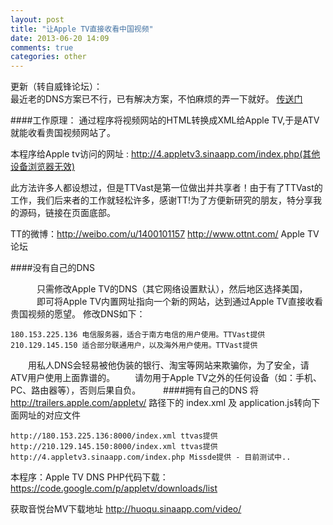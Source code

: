 ```yaml
---
layout: post
title: "让Apple TV直接收看中国视频"
date: 2013-06-20 14:09
comments: true
categories: other
---
```


更新（转自威锋论坛）：  
最近老的DNS方案已不行，已有解决方案，不怕麻烦的弄一下就好。 [传送门](http://bbs.weiphone.com/read-htm-tid-6876174.html)

####工作原理：
通过程序将视频网站的HTML转换成XML给Apple TV,于是ATV就能收看贵国视频网站了。

本程序给Apple tv访问的网址 : http://4.appletv3.sinaapp.com/index.php(其他设备浏览器无效) 

此方法许多人都设想过，但是TTVast是第一位做出并共享者！由于有了TTVast的工作，我们后来者的工作就轻松许多，感谢TT!为了方便新研究的朋友，特分享我的源码，链接在页面底部。

TT的微博：http://weibo.com/u/1400101157
http://www.ottnt.com/ Apple TV论坛 

<!-- more -->

####没有自己的DNS

　　　只需修改Apple TV的DNS（其它网络设置默认），然后地区选择美国，
　　　即可将Apple TV内置网址指向一个新的网站，达到通过Apple TV直接收看贵国视频的愿望。
修改DNS如下：
```
180.153.225.136 电信服务器，适合于南方电信的用户使用。TTVast提供
210.129.145.150 适合部分联通用户，以及海外用户使用。TTVast提供
```
　　用私人DNS会轻易被他伪装的银行、淘宝等网站来欺骗你，为了安全，请ATV用户使用上面靠谱的。
　　请勿用于Apple TV之外的任何设备（如：手机、PC、路由器等），否则后果自负。
　　
####拥有自己的DNS
将 http://trailers.apple.com/appletv/ 路径下的 index.xml 及 application.js转向下面网址的对应文件
```
http://180.153.225.136:8000/index.xml ttvas提供
http://210.129.145.150:8000/index.xml ttvas提供
http://4.appletv3.sinaapp.com/index.php Missde提供 - 目前测试中..
```

本程序：Apple TV DNS PHP代码下载：
https://code.google.com/p/appletv/downloads/list 

获取音悦台MV下载地址 http://huoqu.sinaapp.com/video/